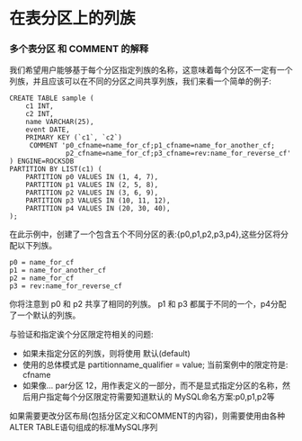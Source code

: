 # 在表分区上的列族

### 多个表分区 和 COMMENT 的解释
我们希望用户能够基于每个分区指定列族的名称，这意味着每个分区不一定有一个列族，并且应该可以在不同的分区之间共享列族，我们来看一个简单的例子:

    CREATE TABLE sample (
        c1 INT,
        c2 INT,
        name VARCHAR(25),
        event DATE,
        PRIMARY KEY (`c1`, `c2`)
         COMMENT 'p0_cfname=name_for_cf;p1_cfname=name_for_another_cf;
                  p2_cfname=name_for_cf;p3_cfname=rev:name_for_reverse_cf'
    ) ENGINE=ROCKSDB
    PARTITION BY LIST(c1) (
        PARTITION p0 VALUES IN (1, 4, 7),
        PARTITION p1 VALUES IN (2, 5, 8),
        PARTITION p2 VALUES IN (3, 6, 9),
        PARTITION p3 VALUES IN (10, 11, 12),
        PARTITION p4 VALUES IN (20, 30, 40),
    );
    
在此示例中，创建了一个包含五个不同分区的表:{p0,p1,p2,p3,p4},这些分区将分配以下列族。

    p0 = name_for_cf
    p1 = name_for_another_cf
    p2 = name_for_cf
    p3 = rev:name_for_reverse_cf

你将注意到 p0 和 p2 共享了相同的列族。 p1 和 p3 都属于不同的一个，p4分配了一个默认的列族。

与验证和指定诶个分区限定符相关的问题:

* 如果未指定分区的列族，则将使用 默认(default)
* 使用的总体模式是 partitionname_qualifier = value; 当前案例中的限定符是: cfname
* 如果像... par分区 12，用作表定义的一部分，而不是显式指定分区的名称，然后用户指定每个分区限定符需要知道默认的 MySQL命名方案:p0,p1,p2等

如果需要更改分区布局(包括分区定义和COMMENT的内容)，则需要使用由各种ALTER TABLE语句组成的标准MySQL序列